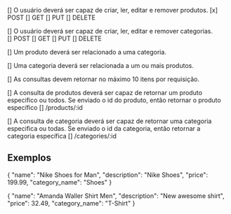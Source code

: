 [] O usuário deverá ser capaz de criar, ler, editar e remover produtos.
    [x] POST
    [] GET
    [] PUT
    [] DELETE

[] O usuário deverá ser capaz de criar, ler, editar e remover categorias.  
    [] POST
    [] GET
    [] PUT
    [] DELETE

[] Um produto deverá ser relacionado a uma categoria.

[] Uma categoria deverá ser relacionada a um ou mais produtos.

[] As consultas devem retornar no máximo 10 itens por requisição.

[] A consulta de produtos deverá ser capaz de retornar um produto especifico ou todos.
    Se enviado o id do produto, então retornar o produto específico
    [] /products/:id

[] A consulta de categoria deverá ser capaz de retornar uma categoria especifica ou todas.
    Se enviado o id da categoria, então retornar a categoria específica
    [] /categories/:id


## Exemplos

{
	"name": "Nike Shoes for Man",
	"description": "Nike Shoes",
	"price": 199.99,
	"category_name": "Shoes"
}

{
	"name": "Amanda Waller Shirt Men",
	"description": "New awesome shirt",
	"price": 32.49,
	"category_name": "T-Shirt"
}